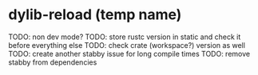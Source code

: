 # dylib-reload (temp name)

TODO: non dev mode?
TODO: store rustc version in static and check it before everything else
TODO: check crate (workspace?) version as well
TODO: create another stabby issue for long compile times
TODO: remove stabby from dependencies
